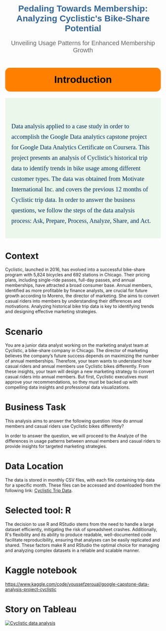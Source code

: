 
<h1 style="text-align:center; font-family:Arial, sans-serif; color:#336699;"> Pedaling Towards Membership: Analyzing Cyclistic's Bike-Share Potential</h1>
<p style="text-align:center; color:#666666; font-family:Calibri, sans-serif; font-size:20px;">Unveiling Usage Patterns for Enhanced Membership Growth</p>




<h1 style="background-color:#FF8000; color:#000; font-size:32px; padding:20px; text-align:center; border-radius:15px; font-family:'Verdana', sans-serif;"> Introduction</h1>



<div style="background-color:#eaf7ea; padding: 20px;">
    <p style="font-size:20px; font-family:Georgia, serif; line-height: 1.7em; color:#003366;">
      <br>
       Data analysis applied to a case study in order to accomplish the Google Data analytics capstone project for Google Data Analytics Certificate on Coursera.
        This project presents an analysis of Cyclistic's historical trip data to identify trends in bike usage among different customer types. The data was obtained from Motivate International Inc. and covers the previous 12 months of Cyclistic trip data. In order to answer the business questions, we follow the steps of the data analysis process: Ask, Prepare, Process, Analyze, Share, and Act.
    </p>
</div>

    
# Context  

Cyclistic, launched in 2016, has evolved into a successful bike-share program with 5,824 bicycles and 692 stations in Chicago. Their pricing plans, including single-ride passes, full-day passes, and annual memberships, have attracted a broad consumer base. Annual members, identified as more profitable by finance analysts, are crucial for future growth according to Moreno, the director of marketing. She aims to convert casual riders into members by understanding their differences and motivations. Analyzing historical bike trip data is key to identifying trends and designing effective marketing strategies.

# Scenario

You are a junior data analyst working on the marketing analyst team at Cyclistic, a bike-share company in Chicago. The director of marketing believes the company’s future success depends on maximizing the number of annual memberships. Therefore, your team wants to understand how casual riders and annual members use Cyclistic bikes differently. From these insights, your team will design a new marketing strategy to convert casual riders into annual members. But first, Cyclistic executives must approve your recommendations, so they must be backed up with compelling data insights and professional data visualizations.

# Business Task

This analysis aims to answer the following question :How do annual members and casual riders use Cyclistic bikes differently?

In order to answer the question, we will proceed to the Analyze of the differences in usage patterns between annual members and casual riders to provide insights for targeted marketing strategies.


# Data Location

The data is stored in monthly CSV files, with each file containing trip data for a specific month. These files can be accessed and downloaded from the following link: [Cyclistic Trip Data](https://divvy-tripdata.s3.amazonaws.com/index.html).


 # Selected tool: R  

The decision to use R and RStudio stems from the need to handle a large dataset efficiently, mitigating the risk of spreadsheet crashes. Additionally, R's flexibility and its ability to produce readable, well-documented code facilitate reproducibility, ensuring that analyses can be easily replicated and shared. These factors make R and RStudio the optimal choice for managing and analyzing complex datasets in a reliable and scalable manner.

# Kaggle notebook

https://www.kaggle.com/code/youssefzeroual/google-capstone-data-analysis-project-cyclistic

# Story on Tableau

<div class='tableauPlaceholder' id='viz1712788423403' style='position: relative'><noscript><a href='#'><img alt='Cyclistic data analysis ' src='https:&#47;&#47;public.tableau.com&#47;static&#47;images&#47;Go&#47;GoogledataanalysiscapstoneCyclistic&#47;Story1&#47;1_rss.png' style='border: none' /></a></noscript><object class='tableauViz'  style='display:none;'><param name='host_url' value='https%3A%2F%2Fpublic.tableau.com%2F' /> <param name='embed_code_version' value='3' /> <param name='site_root' value='' /><param name='name' value='GoogledataanalysiscapstoneCyclistic&#47;Story1' /><param name='tabs' value='no' /><param name='toolbar' value='yes' /><param name='static_image' value='https:&#47;&#47;public.tableau.com&#47;static&#47;images&#47;Go&#47;GoogledataanalysiscapstoneCyclistic&#47;Story1&#47;1.png' /> <param name='animate_transition' value='yes' /><param name='display_static_image' value='yes' /><param name='display_spinner' value='yes' /><param name='display_overlay' value='yes' /><param name='display_count' value='yes' /><param name='language' value='en-US' /></object></div>                <script type='text/javascript'>                    var divElement = document.getElementById('viz1712788423403');                    var vizElement = divElement.getElementsByTagName('object')[0];                    vizElement.style.width='1016px';vizElement.style.height='991px';                    var scriptElement = document.createElement('script');                    scriptElement.src = 'https://public.tableau.com/javascripts/api/viz_v1.js';                    vizElement.parentNode.insertBefore(scriptElement, vizElement);                </script>


